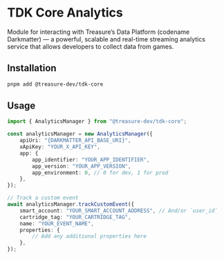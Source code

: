 # TDK Core Analytics

Module for interacting with Treasure’s Data Platform (codename Darkmatter) — a powerful, scalable and real-time streaming analytics service that allows developers to collect data from games. 

## Installation

```bash
pnpm add @treasure-dev/tdk-core
```

## Usage

```typescript
import { AnalyticsManager } from "@treasure-dev/tdk-core";

const analyticsManager = new AnalyticsManager({
    apiUri: "{DARKMATTER_API_BASE_URI}",
    xApiKey: "YOUR_X_API_KEY",
    app: {
        app_identifier: "YOUR_APP_IDENTIFIER",
        app_version: "YOUR_APP_VERSION",
        app_environment: 0, // 0 for dev, 1 for prod
    },
});

// Track a custom event
await analyticsManager.trackCustomEvent({
    smart_account: "YOUR_SMART_ACCOUNT_ADDRESS", // And/or `user_id`
    cartridge_tag: "YOUR_CARTRIDGE_TAG",
    name: "YOUR_EVENT_NAME",
    properties: {
        // Add any additional properties here
    },
});
```
